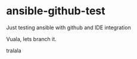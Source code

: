 # ansible-github-test
Just testing ansible with github and IDE integration

Vuala, lets branch it.

tralala